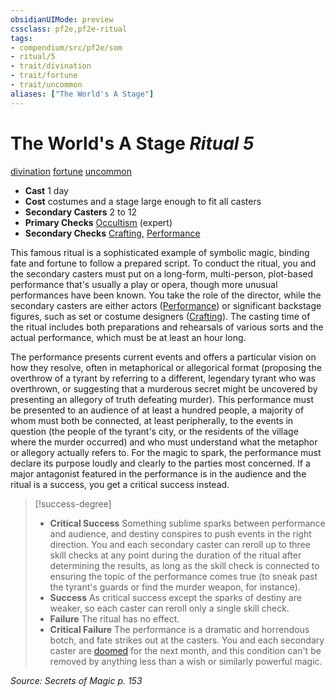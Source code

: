 ```yaml
---
obsidianUIMode: preview
cssclass: pf2e,pf2e-ritual
tags:
- compendium/src/pf2e/som
- ritual/5
- trait/divination
- trait/fortune
- trait/uncommon
aliases: ["The World's A Stage"]
---
```

# The World's A Stage *Ritual 5*  
[divination](/rules/traits/divination.md)  [fortune](/rules/traits/fortune.md)  [uncommon](/rules/traits/uncommon.md)  

- **Cast** 1 day
- **Cost** costumes and a stage large enough to fit all casters
- **Secondary Casters** 2 to 12
- **Primary Checks** [Occultism](/compendium/skills.md#Occultism) (expert)
- **Secondary Checks** [Crafting](/compendium/skills.md#Crafting), [Performance](/compendium/skills.md#Performance)

This famous ritual is a sophisticated example of symbolic magic, binding fate and fortune to follow a prepared script. To conduct the ritual, you and the secondary casters must put on a long-form, multi-person, plot-based performance that's usually a play or opera, though more unusual performances have been known. You take the role of the director, while the secondary casters are either actors ([Performance](/compendium/skills.md#Performance)) or significant backstage figures, such as set or costume designers ([Crafting](/compendium/skills.md#Crafting)). The casting time of the ritual includes both preparations and rehearsals of various sorts and the actual performance, which must be at least an hour long.

The performance presents current events and offers a particular vision on how they resolve, often in metaphorical or allegorical format (proposing the overthrow of a tyrant by referring to a different, legendary tyrant who was overthrown, or suggesting that a murderous secret might be uncovered by presenting an allegory of truth defeating murder). This performance must be presented to an audience of at least a hundred people, a majority of whom must both be connected, at least peripherally, to the events in question (the people of the tyrant's city, or the residents of the village where the murder occurred) and who must understand what the metaphor or allegory actually refers to. For the magic to spark, the performance must declare its purpose loudly and clearly to the parties most concerned. If a major antagonist featured in the performance is in the audience and the ritual is a success, you get a critical success instead.

> [!success-degree] 
> - **Critical Success** Something sublime sparks between performance and audience, and destiny conspires to push events in the right direction. You and each secondary caster can reroll up to three skill checks at any point during the duration of the ritual after determining the results, as long as the skill check is connected to ensuring the topic of the performance comes true (to sneak past the tyrant's guards or find the murder weapon, for instance).
> - **Success** As critical success except the sparks of destiny are weaker, so each caster can reroll only a single skill check.
> - **Failure** The ritual has no effect.
> - **Critical Failure** The performance is a dramatic and horrendous botch, and fate strikes out at the casters. You and each secondary caster are [doomed](/rules/conditions.md#Doomed) for the next month, and this condition can't be removed by anything less than a wish or similarly powerful magic.

*Source: Secrets of Magic p. 153*